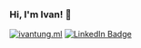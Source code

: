 ### Hi, I'm Ivan! 👋

[![ivantung.ml](https://img.shields.io/badge/ivantung.ml-3066C9?style=for-the-badge&logo=About.me&logoColor=white)](https://ivantung.ml)
[![LinkedIn Badge](https://img.shields.io/badge/LinkedIn-0077B5?style=for-the-badge&logo=linkedin&logoColor=white)](https://www.linkedin.com/in/ivantung/)

<!--
[![Twitter Badge](https://img.shields.io/badge/Twitter-1DA1F2?style=for-the-badge&logo=twitter&logoColor=white)](https://twitter.com/skytect)
[![Medium Badge](https://img.shields.io/badge/Medium-12100E?style=for-the-badge&labelColor=000000&logo=Medium&link=https://medium.com/@skytect)](https://medium.com/@skytect)
[![Stack Overflow Badge](https://img.shields.io/badge/Stack_Overflow-FE7A16?style=for-the-badge&logo=stack-overflow&logoColor=white)](https://stackoverflow.com/users/8147389/skytect)
-->
